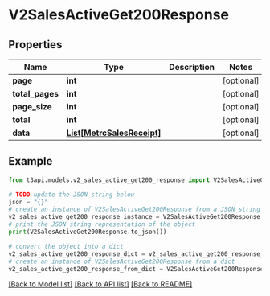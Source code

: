 # V2SalesActiveGet200Response


## Properties

Name | Type | Description | Notes
------------ | ------------- | ------------- | -------------
**page** | **int** |  | [optional] 
**total_pages** | **int** |  | [optional] 
**page_size** | **int** |  | [optional] 
**total** | **int** |  | [optional] 
**data** | [**List[MetrcSalesReceipt]**](MetrcSalesReceipt.md) |  | [optional] 

## Example

```python
from t3api.models.v2_sales_active_get200_response import V2SalesActiveGet200Response

# TODO update the JSON string below
json = "{}"
# create an instance of V2SalesActiveGet200Response from a JSON string
v2_sales_active_get200_response_instance = V2SalesActiveGet200Response.from_json(json)
# print the JSON string representation of the object
print(V2SalesActiveGet200Response.to_json())

# convert the object into a dict
v2_sales_active_get200_response_dict = v2_sales_active_get200_response_instance.to_dict()
# create an instance of V2SalesActiveGet200Response from a dict
v2_sales_active_get200_response_from_dict = V2SalesActiveGet200Response.from_dict(v2_sales_active_get200_response_dict)
```
[[Back to Model list]](../README.md#documentation-for-models) [[Back to API list]](../README.md#documentation-for-api-endpoints) [[Back to README]](../README.md)


